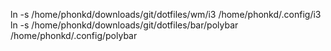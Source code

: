 ln -s /home/phonkd/downloads/git/dotfiles/wm/i3 /home/phonkd/.config/i3
ln -s /home/phonkd/downloads/git/dotfiles/bar/polybar /home/phonkd/.config/polybar
